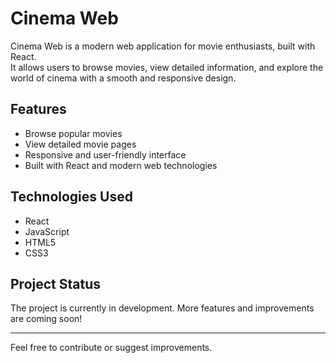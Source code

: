 # Cinema Web

Cinema Web is a modern web application for movie enthusiasts, built with React.  
It allows users to browse movies, view detailed information, and explore the world of cinema with a smooth and responsive design.

## Features
- Browse popular movies
- View detailed movie pages
- Responsive and user-friendly interface
- Built with React and modern web technologies

## Technologies Used
- React
- JavaScript
- HTML5
- CSS3

## Project Status
The project is currently in development. More features and improvements are coming soon!

---

Feel free to contribute or suggest improvements.

